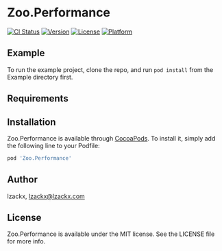 # Zoo.Performance

[![CI Status](https://img.shields.io/travis/lzackx/Zoo.Performance.svg?style=flat)](https://travis-ci.org/lzackx/Zoo.Performance)
[![Version](https://img.shields.io/cocoapods/v/Zoo.Performance.svg?style=flat)](https://cocoapods.org/pods/Zoo.Performance)
[![License](https://img.shields.io/cocoapods/l/Zoo.Performance.svg?style=flat)](https://cocoapods.org/pods/Zoo.Performance)
[![Platform](https://img.shields.io/cocoapods/p/Zoo.Performance.svg?style=flat)](https://cocoapods.org/pods/Zoo.Performance)

## Example

To run the example project, clone the repo, and run `pod install` from the Example directory first.

## Requirements

## Installation

Zoo.Performance is available through [CocoaPods](https://cocoapods.org). To install
it, simply add the following line to your Podfile:

```ruby
pod 'Zoo.Performance'
```

## Author

lzackx, lzackx@lzackx.com

## License

Zoo.Performance is available under the MIT license. See the LICENSE file for more info.
